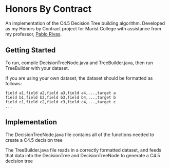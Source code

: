 
# Honors By Contract

An implementation of the C4.5 Decision Tree building algorithm. Developed as my Honors by Contract project for Marist College with assistance from my professor, [Pablo Rivas](https://github.com/pablorp80).

## Getting Started

To run, compile DecisionTreeNode.java and TreeBuilder.java, then run TreeBuilder with your dataset.

If you are using your own dataset, the dataset should be formatted as follows:
```
field a1,field a2,field a3,field a4,...,target a
field b1,field b2,field b3,field b4,...,target b
field c1,field c2,field c3,field c4,...,target c
...
```

## Implementation

The DecisionTreeNode.java file contains all of the functions needed to create a C4.5 decision tree

The TreeBuilder.java file reads in a correctly formatted dataset, and feeds that data into the DecisionTree and DecisionTreeNode to generate a C4.5 decision tree
